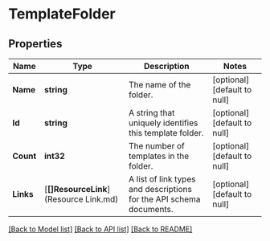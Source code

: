 # TemplateFolder

## Properties
Name | Type | Description | Notes
------------ | ------------- | ------------- | -------------
**Name** | **string** | The name of the folder. | [optional] [default to null]
**Id** | **string** | A string that uniquely identifies this template folder. | [optional] [default to null]
**Count** | **int32** | The number of templates in the folder. | [optional] [default to null]
**Links** | [**[]ResourceLink**](Resource Link.md) | A list of link types and descriptions for the API schema documents. | [optional] [default to null]

[[Back to Model list]](../README.md#documentation-for-models) [[Back to API list]](../README.md#documentation-for-api-endpoints) [[Back to README]](../README.md)


